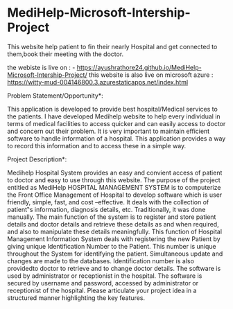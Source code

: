 # MediHelp-Microsoft-Intership-Project
This website help patient to fin their nearly Hospital and get connected to them,book their meeting with the doctor. 

the webiste is live on : - https://ayushrathore24.github.io/MediHelp-Microsoft-Intership-Project/
this website is also live on microsoft azure : https://witty-mud-004146800.3.azurestaticapps.net/index.html


Problem Statement/Opportunity*:

This application is developed to provide best hospital/Medical services to the patients. I have developed Medihelp website to help every individual in terms of medical facilities to access quicker and can easily access to doctor and concern out their problem. It is very important to maintain efficient software to handle information of a hospital. This application provides a way to record this information and to access these in a simple way.


Project Description*:

Medihelp Hospital System provides an easy and convient access of patient to doctor and easy to use through this website. The purpose   of   the   project   entitled   as  MediHelp HOSPITAL   MANAGEMENT   SYSTEM   is   to computerize the Front Office Management of Hospital to develop software which is user friendly,  simple,  fast,  and  cost –effective.  It  deals  with  the  collection  of  patient‟s information,  diagnosis  details,  etc.  Traditionally,  it  was  done  manually. The  main function  of  the  system  is  to  register  and  store  patient  details  and  doctor  details  and retrieve  these  details  as  and  when  required,  and  also  to  manipulate  these details meaningfully.  This  function  of  Hospital  Management  Information  System  deals  with registering  the  new  Patient  by  giving  unique  Identification  Number  to  the  Patient.  This number is unique throughout the System for identifying the patient. Simultaneous update and  changes  are  made  to  the  databases.  Identification  number  is  also  providedto  doctor to  retrieve  and  to  change  doctor  details.  The  software  is  used  by  administrator  or receptionist in the hospital. The software is secured by username and password, accessed by administrator or receptionist of the hospital. 
 Please articulate your project idea in a structured manner highlighting the key features.
